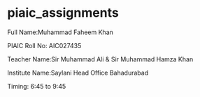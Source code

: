 # piaic_assignments

Full Name:Muhammad Faheem Khan

PIAIC Roll No: AIC027435

Teacher Name:Sir Muhammad Ali & Sir Muhammad Hamza Khan

Institute Name:Saylani Head Office Bahadurabad

Timing: 6:45 to 9:45 

